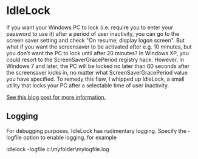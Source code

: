IdleLock
========

If you want your Windows PC to lock (i.e. require you to enter your password to use it) 
after a period of user inactivity, you can go to the screen saver setting and check 
"On resume, display logon screen". But what if you want the screensaver to be activated 
after e.g. 10 minutes, but you don't want the PC to lock until after 20 minutes? In 
Windows XP, you could resort to the ScreenSaverGracePeriod registry hack. However, in 
Windows 7 and later, the PC will be locked no later than 60 seconds after the screensaver 
kicks in, no matter what ScreenSaverGracePeriod value you have specified. To remedy this 
flaw, I whipped up IdleLock, a small utility that locks your PC after a selectable time 
of user inactivity.

<a href="http://blog.wezeku.com/2014/03/14/idlelock-a-utility-to-lock-your-pc-after-x-minutes-of-idle-time/" target="_blank">See this blog post for more information.</a>

Logging
-------

For debugging purposes, IdleLock has rudimentary logging. Specify the -logfile option to
enable logging, for example

idlelock -logfile c:\myfolder\mylogfile.log
